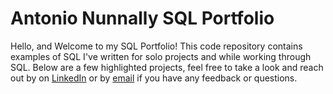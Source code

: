 # Antonio Nunnally SQL Portfolio
Hello, and Welcome to my SQL Portfolio! This code repository contains examples of SQL I've written for solo projects and while working through SQL. 
Below are a few highlighted projects, feel free to take a look and reach out by on [LinkedIn](https://www.linkedin.com/in/antonionunnally) or by [email](nunnally_a@yahoo.com) if you have any feedback or questions. 
